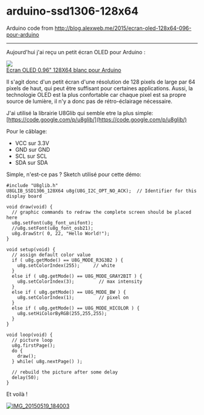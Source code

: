 # arduino-ssd1306-128x64
Arduino code from http://blog.alexweb.me/2015/ecran-oled-128x64-096-pour-arduino

---

Aujourd'hui j'ai reçu un petit écran OLED pour Arduino :

[![](http://i01.i.aliimg.com/wsphoto/v0/2053303145_1/0-96-Inch-I2C-IIC-Serial-font-b-128X64-b-font-font-b-OLED-b-font.jpg_220x220.jpg)<span style="display: block;">Ecran OLED 0.96" 128X64 blanc pour Arduino</span>](http://s.click.aliexpress.com/e/7q7eIqFE2)

Il s'agit donc d'un petit écran d'une résolution de 128 pixels de large par 64 pixels de haut, qui peut être suffisant pour certaines applications. Aussi, la technologie OLED est la plus confortable car chaque pixel est sa propre source de lumière, il n'y a donc pas de rétro-éclairage nécessaire.

J'ai utilisé la librairie U8Glib qui semble etre la plus simple: [https://code.google.com/p/u8glib/](https://code.google.com/p/u8glib/) 

Pour le câblage: 

 * VCC sur 3.3V 
 * GND sur GND 
 * SCL sur SCL 
 * SDA sur SDA

Simple, n'est-ce pas ? Sketch utilisé pour cette démo:

```Arduino
#include "U8glib.h"
U8GLIB_SSD1306_128X64 u8g(U8G_I2C_OPT_NO_ACK);  // Identifier for this display board

void draw(void) {
  // graphic commands to redraw the complete screen should be placed here  
  u8g.setFont(u8g_font_unifont);
  //u8g.setFont(u8g_font_osb21);
  u8g.drawStr( 0, 22, "Hello World!");
}

void setup(void) {
  // assign default color value
  if ( u8g.getMode() == U8G_MODE_R3G3B2 ) {
    u8g.setColorIndex(255);     // white
  }
  else if ( u8g.getMode() == U8G_MODE_GRAY2BIT ) {
    u8g.setColorIndex(3);         // max intensity
  }
  else if ( u8g.getMode() == U8G_MODE_BW ) {
    u8g.setColorIndex(1);         // pixel on
  }
  else if ( u8g.getMode() == U8G_MODE_HICOLOR ) {
    u8g.setHiColorByRGB(255,255,255);
  }
}

void loop(void) {
  // picture loop
  u8g.firstPage();  
  do {
    draw();
  } while( u8g.nextPage() );

  // rebuild the picture after some delay
  delay(50);
}
```

Et voilà !

[![IMG_20150519_184003](http://blog.alexweb.me/wp-content/uploads/2015/05/IMG_20150519_1840031-290x220.jpg)](http://blog.alexweb.me/wp-content/uploads/2015/05/IMG_20150519_1840031.jpg)